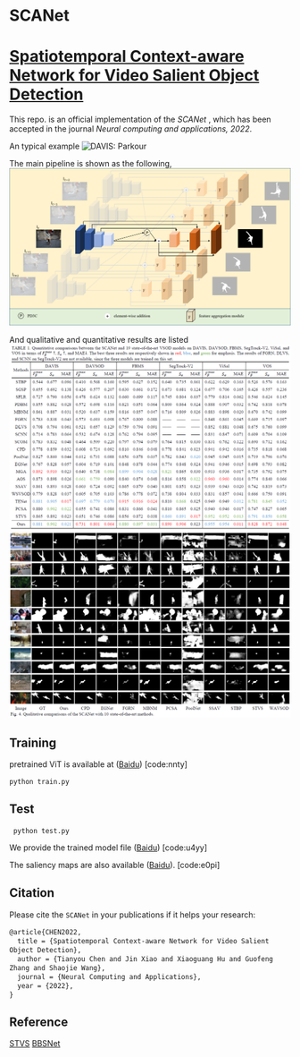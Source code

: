 # SCANet
# [Spatiotemporal Context-aware Network for Video Salient Object Detection](https://doi.org/10.1007/s00521-022-07330-1)

This repo. is an official implementation of the *SCANet* , which has been accepted in the journal *Neural computing and applications, 2022*. 

An typical example
![DAVIS: Parkour](figures/parkour_our.gif)

The main pipeline is shown as the following, 
![SCANet](figures/network.png)

And qualitative and quantitative results are listed 
![quantitative results](figures/results.png)
![quantitative results](figures/results2.png)

## Training
pretrained ViT is available at ([Baidu](https://pan.baidu.com/s/1dKUGKgRjRFf1AWcm4KMmHA)) [code:nnty]
```
python train.py
```

## Test
```
 python test.py
```
We provide the trained model file ([Baidu](https://pan.baidu.com/s/1lYyniflBGXJ5eVl94hBXow)) [code:u4yy]

The saliency maps are also available ([Baidu](https://pan.baidu.com/s/1OF4vwLEveopwtLr1_fP2Zw)). [code:e0pi]

## Citation
Please cite the `SCANet` in your publications if it helps your research:
```
@article{CHEN2022,
  title = {Spatiotemporal Context-aware Network for Video Salient Object Detection},
  author = {Tianyou Chen and Jin Xiao and Xiaoguang Hu and Guofeng Zhang and Shaojie Wang},
  journal = {Neural Computing and Applications},
  year = {2022},
}
```
## Reference
[STVS](https://github.com/guotaowang/STVS)
[BBSNet](https://github.com/zyjwuyan/BBS-Net)
